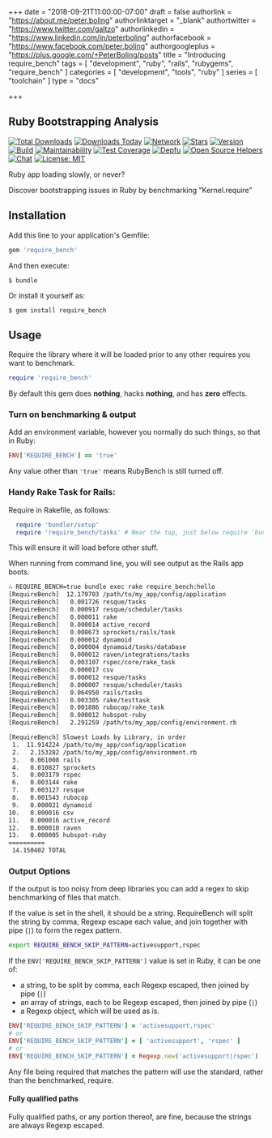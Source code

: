 +++
date = "2018-09-21T11:00:00-07:00"
draft = false
authorlink = "https://about.me/peter.boling"
authorlinktarget = "_blank"
authortwitter = "https://www.twitter.com/galtzo"
authorlinkedin = "https://www.linkedin.com/in/peterboling"
authorfacebook = "https://www.facebook.com/peter.boling"
authorgoogleplus = "https://plus.google.com/+PeterBoling/posts"
title = "Introducing require_bench"
tags = [ "development", "ruby", "rails", "rubygems", "require_bench" ]
categories = [ "development", "tools", "ruby" ]
series = [ "toolchain" ]
type = "docs"

+++

## Ruby Bootstrapping Analysis

[![Total Downloads](https://img.shields.io/gem/rt/require_bench.svg)](https://github.com/pboling/require_bench)
[![Downloads Today](https://img.shields.io/gem/rd/require_bench.svg)](https://github.com/pboling/require_bench)
[![Network](https://img.shields.io/github/forks/pboling/require_bench.svg?style=social)](https://github.com/pboling/require_bench/network)
[![Stars](https://img.shields.io/github/stars/pboling/require_bench.svg?style=social)](https://github.com/pboling/require_bench/stargazers)
[![Version](https://img.shields.io/gem/v/require_bench.svg)](https://rubygems.org/gems/require_bench)
[![Build](https://img.shields.io/travis/pboling/require_bench.svg)](https://travis-ci.org/pboling/require_bench)
[![Maintainability](https://api.codeclimate.com/v1/badges/18523205c207a2b53045/maintainability)](https://codeclimate.com/github/pboling/require_bench/maintainability)
[![Test Coverage](https://api.codeclimate.com/v1/badges/18523205c207a2b53045/test_coverage)](https://codeclimate.com/github/pboling/require_bench/test_coverage)
[![Depfu](https://badges.depfu.com/badges/247bffc753b0cd49d3c08ce03b5c251c/count.svg)](https://depfu.com/github/pboling/require_bench?project_id=5824)
[![Open Source Helpers](https://www.codetriage.com/pboling/require_bench/badges/users.svg)](https://www.codetriage.com/pboling/require_bench)
[![Chat](https://img.shields.io/gitter/room/pboling/require_bench.svg)](https://gitter.im/pboling/require_bench)
[![License: MIT](https://img.shields.io/badge/License-MIT-green.svg)](https://opensource.org/licenses/MIT)

Ruby app loading slowly, or never?

Discover bootstrapping issues in Ruby by benchmarking "Kernel.require"

## Installation

Add this line to your application's Gemfile:

```ruby
gem 'require_bench'
```

And then execute:

    $ bundle

Or install it yourself as:

    $ gem install require_bench

## Usage

Require the library where it will be loaded prior to any other requires you want to benchmark.

```ruby
require 'require_bench'
```

By default this gem does **nothing**, hacks **nothing**, and has **zero** effects.

### Turn on benchmarking & output

Add an environment variable, however you normally do such things, so that in Ruby:

```ruby
ENV['REQUIRE_BENCH'] == 'true'
```

Any value other than `'true'` means RubyBench is still turned off.

### Handy Rake Task for Rails:

Require in Rakefile, as follows:

```ruby
  require 'bundler/setup'
  require 'require_bench/tasks' # Near the top, just below require 'bundler/setup'!
```

This will ensure it will load before other stuff.

When running from command line, you will see output as the Rails app boots.
```bash
∴ REQUIRE_BENCH=true bundle exec rake require_bench:hello
[RequireBench]  12.179703 /path/to/my_app/config/application
[RequireBench]   0.001726 resque/tasks
[RequireBench]   0.000917 resque/scheduler/tasks
[RequireBench]   0.000011 rake
[RequireBench]   0.000014 active_record
[RequireBench]   0.008673 sprockets/rails/task
[RequireBench]   0.000012 dynamoid
[RequireBench]   0.000004 dynamoid/tasks/database
[RequireBench]   0.000012 raven/integrations/tasks
[RequireBench]   0.003107 rspec/core/rake_task
[RequireBench]   0.000017 csv
[RequireBench]   0.000012 resque/tasks
[RequireBench]   0.000007 resque/scheduler/tasks
[RequireBench]   0.064950 rails/tasks
[RequireBench]   0.003305 rake/testtask
[RequireBench]   0.001886 rubocop/rake_task
[RequireBench]   0.000012 hubspot-ruby
[RequireBench]   2.291259 /path/to/my_app/config/environment.rb

[RequireBench] Slowest Loads by Library, in order
 1.  11.914224 /path/to/my_app/config/application
 2.   2.153282 /path/to/my_app/config/environment.rb
 3.   0.061008 rails
 4.   0.010827 sprockets
 5.   0.003179 rspec
 6.   0.003144 rake
 7.   0.003127 resque
 8.   0.001543 rubocop
 9.   0.000021 dynamoid
10.   0.000016 csv
11.   0.000016 active_record
12.   0.000010 raven
13.   0.000005 hubspot-ruby
==========
 14.150402 TOTAL
```

### Output Options

If the output is too noisy from deep libraries you can add a regex to skip benchmarking of files that match.

If the value is set in the shell, it should be a string.  RequireBench will split the string by comma, Regexp escape each value, and join together with pipe (`|`) to form the regex pattern.

```bash
export REQUIRE_BENCH_SKIP_PATTERN=activesupport,rspec
```

If the `ENV['REQUIRE_BENCH_SKIP_PATTERN']` value is set in Ruby, it can be one of:
  * a string, to be split by comma, each Regexp escaped, then joined by pipe (`|`)
  * an array of strings, each to be Regexp escaped, then joined by pipe (`|`)
  * a Regexp object, which will be used as is.

```ruby
ENV['REQUIRE_BENCH_SKIP_PATTERN'] = 'activesupport,rspec'
# or
ENV['REQUIRE_BENCH_SKIP_PATTERN'] = [ 'activesupport', 'rspec' ]
# or
ENV['REQUIRE_BENCH_SKIP_PATTERN'] = Regexp.new('activesupport|rspec')
```

Any file being required that matches the pattern will use the standard, rather than the benchmarked, require.

#### Fully qualified paths

Fully qualified paths, or any portion thereof, are fine, because the strings are always Regexp escaped.

